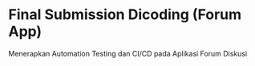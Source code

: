 # Final Submission Dicoding (Forum App)

Menerapkan Automation Testing dan CI/CD pada Aplikasi Forum Diskusi
